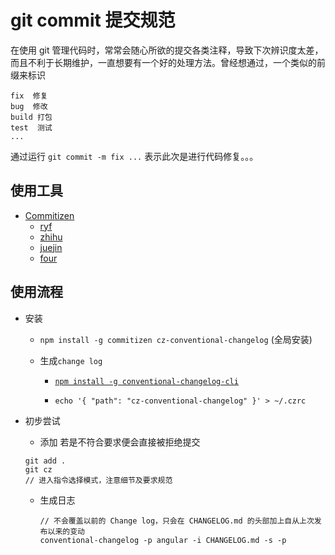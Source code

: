 # git commit 提交规范

在使用 git 管理代码时，常常会随心所欲的提交各类注释，导致下次辨识度太差，而且不利于长期维护，一直想要有一个好的处理方法。曾经想通过，一个类似的前缀来标识

```
fix  修复
bug  修改
build 打包
test  测试
...
```

通过运行 `git commit -m fix ...` 表示此次是进行代码修复。。。

## 使用工具

- [Commitizen](https://github.com/commitizen/cz-cli)
  - [ryf](http://www.ruanyifeng.com/blog/2016/01/commit_message_change_log.html)
  - [zhihu](https://zhuanlan.zhihu.com/p/34223150)
  - [juejin](https://juejin.im/entry/5b429be75188251ac85830ff)
  - [four](https://www.javazhiyin.com/47234.html)

## 使用流程

- 安装

  - `npm install -g commitizen cz-conventional-changelog` (全局安装)
  - 生成`change log`

    - [`npm install -g conventional-changelog-cli`](https://juejin.im/post/5bd2debfe51d457abc710b57)
    
    - `echo '{ "path": "cz-conventional-changelog" }' > ~/.czrc`

- 初步尝试
  - 添加 若是不符合要求便会直接被拒绝提交
  ```
  git add .
  git cz
  // 进入指令选择模式，注意细节及要求规范
  ```
  - 生成日志
    ```
    // 不会覆盖以前的 Change log，只会在 CHANGELOG.md 的头部加上自从上次发布以来的变动
    conventional-changelog -p angular -i CHANGELOG.md -s -p
    ```
